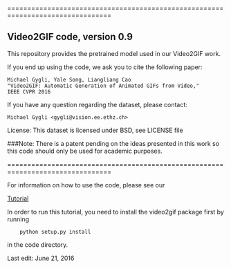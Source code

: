 ================================================================================

## Video2GIF code, version 0.9

This repository provides the pretrained model used in our Video2GIF work.

If you end up using the code, we ask you to cite the following paper:

    Michael Gygli, Yale Song, Liangliang Cao
    "Video2GIF: Automatic Generation of Animated GIFs from Video,"
    IEEE CVPR 2016

If you have any question regarding the dataset, please contact:

    Michael Gygli <gygli@vision.ee.ethz.ch>

License: This dataset is licensed under BSD, see LICENSE file

###Note: There is a patent pending on the ideas presented in this work so this code should only be used for academic purposes.

================================================================================

For information on how to use the code, please see our

[Tutorial](./video2gif_tutorial.ipynb)

In order to run this tutorial, you need to install the video2gif package first by running
```
    python setup.py install
```

in the code directory.
   
Last edit: June 21, 2016
